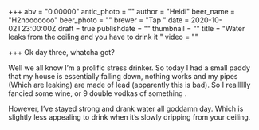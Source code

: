 +++
abv = "0.00000"
antic_photo = ""
author = "Heidi"
beer_name = "H2nooooooo"
beer_photo = ""
brewer = "Tap "
date = 2020-10-02T23:00:00Z
draft = true
publishdate = ""
thumbnail = ""
title = "Water leaks from the ceiling and you have to drink it "
video = ""

+++
Ok day three, whatcha got? 

Well we all know I’m a prolific stress drinker. So today I had a small paddy that my house is essentially falling down, nothing works and my pipes (Which are leaking) are made of lead (apparently this is bad). So I realllllly fancied some wine, or 9 double vodkas of something . 

However, I’ve stayed strong and drank water all goddamn day. Which is slightly less appealing to drink when it’s slowly dripping from your ceiling. 